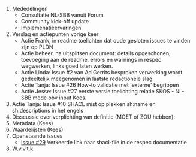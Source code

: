 1. Mededelingen
    - Consultatie NL-SBB vanuit Forum 
    - Community kick-off update
    - Implemenatieervaringen
2. Verslag en actiepunten vorige keer
    - Actie Frank, in readme toelichten dat oude gesloten issues te vinden zijn op PLDN
    - Actie beheer, na uitsplitsen document: details opgeschonen, toevoeging aan de readme, errors en warnings in respec wegwerken, links goed laten werken.
    - Actie Linda: Issue #2 van Ad Gerrits besproken verwerking wordt gedeeltelijk meegenomen in laatste redactionele slag.
    - Actie Tanja: Issue #26 How-to validatie met 'externe' begrippen
    - Actie Jesse: Issue #27 eerste versie toelichting relatie SKOS - NL-SBB mede obv input Kees.
3. Actie Tanja: Issue #10 SHACL mist op plekken sh:name en sh:descriptions in het engels
4. Disscussie over verplichting van definitie (MOET of ZOU hebben):
5. Metadata (Kees)
6. Waardelijsten (Kees)
7. Openstaande issues
    - [Issue #29](https://github.com/Geonovum/NL-SBB/issues/29) Verkeerde link naar shacl-file in de respec documentatie
8. W.v.v.t.k.
